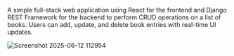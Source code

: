 A simple full-stack web application using React for the frontend and Django REST Framework for the backend to perform CRUD operations on a list of books. Users can add, update, and delete book entries with real-time UI updates.

![Screenshot 2025-06-12 112954](https://github.com/user-attachments/assets/d868320d-a2a6-4aaa-99e2-6c16108669b4)
